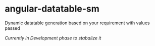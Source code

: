 # angular-datatable-sm
Dynamic datatable generation based on your requirement with values passed


*Currently in Development phase to stabalize it*